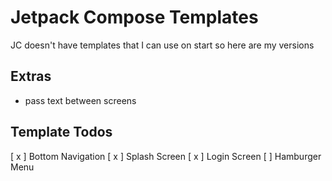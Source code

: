 # Jetpack Compose Templates
JC doesn't have templates that I can use on start so here are my versions

## Extras
- pass text between screens

## Template Todos
[ x ] Bottom Navigation
[ x ] Splash Screen
[ x ] Login Screen
[ ] Hamburger Menu

